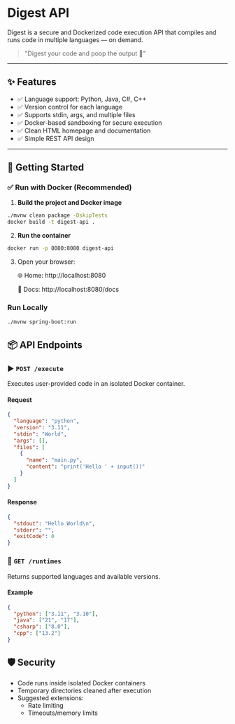 #  Digest API

Digest is a secure and Dockerized code execution API that compiles and runs code in multiple languages — on demand.

> "Digest your code and poop the output 💩"

---

## ✨ Features

- ✅ Language support: Python, Java, C#, C++
- ✅ Version control for each language
- ✅ Supports stdin, args, and multiple files
- ✅ Docker-based sandboxing for secure execution
- ✅ Clean HTML homepage and documentation
- ✅ Simple REST API design

---

## 🚀 Getting Started

### ✅ Run with Docker (Recommended)

1. **Build the project and Docker image**

```bash
./mvnw clean package -DskipTests
docker build -t digest-api .
```

2. **Run the container**
```bash
docker run -p 8080:8080 digest-api
```

3. Open your browser:

    🌐 Home: http://localhost:8080

    📘 Docs: http://localhost:8080/docs
    

### Run Locally

```bash
./mvnw spring-boot:run
```


## 📦 API Endpoints

### ▶️ `POST /execute`

Executes user-provided code in an isolated Docker container.

#### Request

```json
{
  "language": "python",
  "version": "3.11",
  "stdin": "World",
  "args": [],
  "files": [
    {
      "name": "main.py",
      "content": "print('Hello ' + input())"
    }
  ]
}
```

#### Response

```json
{
  "stdout": "Hello World\n",
  "stderr": "",
  "exitCode": 0
}
```


### 🧠 `GET /runtimes`

Returns supported languages and available versions.

#### Example

```json
{
  "python": ["3.11", "3.10"],
  "java": ["21", "17"],
  "csharp": ["8.0"],
  "cpp": ["13.2"]
}
```
## 🛡️ Security

- Code runs inside isolated Docker containers
- Temporary directories cleaned after execution
- Suggested extensions:
  - Rate limiting
  - Timeouts/memory limits





